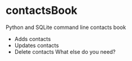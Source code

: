 # contactsBook
 Python and SQLite command line contacts book
  - Adds contacts
  - Updates contacts
  - Delete contacts
 What else do you need?
